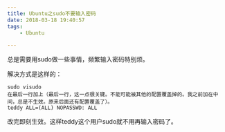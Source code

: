 ```yaml
---
title: Ubuntu之sudo不要输入密码
date: 2018-03-18 19:40:57
tags:
	- Ubuntu

---
```




总是需要用sudo做一些事情，频繁输入密码特别烦。

解决方式是这样的：

```
sudo visudo
在最后一行加上（最后一行，这一点很关键。不能可能被其他的配置覆盖掉的。我之前加在中间，总是不生效。原来后面还有配置覆盖了）。
teddy ALL=(ALL) NOPASSWD: ALL
```

改完即刻生效。这样teddy这个用户sudo就不用再输入密码了。

